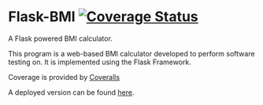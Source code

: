 # Flask-BMI [![Coverage Status](https://coveralls.io/repos/github/wyattshanahan/Flask-BMI/badge.svg)](https://coveralls.io/github/wyattshanahan/Flask-BMI)
A Flask powered BMI calculator.

This program is a web-based BMI calculator developed to perform software testing on. It is implemented using the Flask Framework.

Coverage is provided by [Coveralls](https://coveralls.io/)

A deployed version can be found [here](https://wls219.pythonanywhere.com/).

